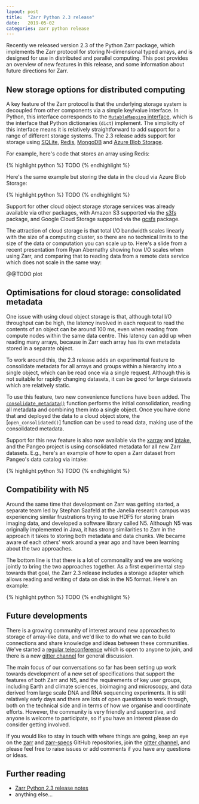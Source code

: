 ```yaml
---
layout: post
title:  "Zarr Python 2.3 release"
date:   2019-05-02
categories: zarr python release
---
```


Recently we released version 2.3 of the Python Zarr package, which
implements the Zarr protocol for storing N-dimensional typed arrays,
and is designed for use in distributed and parallel computing. This
post provides an overview of new features in this release, and some
information about future directions for Zarr.

## New storage options for distributed computing

A key feature of the Zarr protocol is that the underlying storage
system is decoupled from other components via a simple key/value
interface. In Python, this interface corresponds to the
[`MutableMapping` interface](@@TODO), which is the interface that
Python dictionaries (`dict`) implement. The simplicity of this
interface means it is relatively straightforward to add support for a
range of different storage systems. The 2.3 release adds support for
storage using [SQLite](@@TODO), [Redis](@@TODO), [MongoDB](@@TODO) and
[Azure Blob Storage](@@TODO).

For example, here's code that stores an array using Redis:

{% highlight python %}
TODO
{% endhighlight %}

Here's the same example but storing the data in the cloud via Azure
Blob Storage:

{% highlight python %}
TODO
{% endhighlight %}

Support for other cloud object storage storage services was already
available via other packages, with Amazon S3 supported via the
[s3fs]( http://s3fs.readthedocs.io/en/latest/ ) package, and Google Cloud Storage supported via the
[gcsfs]( https://gcsfs.readthedocs.io/en/latest/ ) package.

The attraction of cloud storage is that total I/O bandwidth scales
linearly with the size of a computing cluster, so there are no
technical limits to the size of the data or computation you can scale
up to. Here's a slide from a recent presentation from Ryan Abernathy
showing how I/O scales when using Zarr, and comparing that to reading
data from a remote data service which does not scale in the same way:

@@TODO plot

## Optimisations for cloud storage: consolidated metadata

One issue with using cloud object storage is that, although total I/O
throughput can be high, the latency involved in each request to read
the contents of an object can be around 100 ms, even when reading from
compute nodes within the same data centre. This latency can add up
when reading many arrays, because in Zarr each array has its own
metadata stored in a separate object.

To work around this, the 2.3 release adds an experimental feature to
consolidate metadata for all arrays and groups within a hierarchy into
a single object, which can be read once via a single request. Although
this is not suitable for rapidly changing datasets, it can be good for
large datasets which are relatively static.

To use this feature, two new convenience functions have been
added. The [`consolidate_metadata()`](@@TODO) function performs the
initial consolidation, reading all metadata and combining them into a
single object. Once you have done that and deployed the data to a
cloud object store, the [`open_consolidated()`] function can be used
to read data, making use of the consolidated metadata.

Support for this new feature is also now available via the
[xarray](@@TODO) and [intake](@@TODO), and the Pangeo project is using
consolidated metadata for all new Zarr datasets. E.g., here's an
example of how to open a Zarr dataset from Pangeo's data catalog via
intake:

{% highlight python %}
TODO
{% endhighlight %}

## Compatibility with N5

Around the same time that development on Zarr was getting started, a
separate team led by Stephan Saafeld at the Janelia research campus
was experiencing similar frustrations trying to use HDF5 for storing
brain imaging data, and developed a software library called
N5. Although N5 was originally implemented in Java, it has strong
similarities to Zarr in the approach it takes to storing both metadata
and data chunks. We became aware of each others' work around a year
ago and have been learning about the two approaches.

The bottom line is that there is a lot of commonality and we are
working jointly to bring the two approaches together. As a first
experimental step towards that goal, the Zarr 2.3 release includes a
storage adapter which allows reading and writing of data on disk in
the N5 format. Here's an example:

{% highlight python %}
TODO
{% endhighlight %}

## Future developments

There is a growing community of interest around new approaches to
storage of array-like data, and we'd like to do what we can to build
connections and share knowledge and ideas between these
communities. We've started a [regular teleconference](@@TODO) which is
open to anyone to join, and there is a new [gitter channel](@@TODO)
for general discussion.

The main focus of our conversations so far has been setting up work
towards development of a new set of specifications that support the
features of both Zarr and N5, and the requirements of key user groups,
including Earth and climate sciences, bioimaging and microscopy, and
data derived from large scale DNA and RNA sequencing experiments. It
is still relatively early days and there are lots of open questions to
work through, both on the technical side and in terms of how we
organise and coordinate efforts. However, the community is very
friendly and supportive, and anyone is welcome to participate, so if
you have an interest please do consider getting involved.

If you would like to stay in touch with where things are going, keep
an eye on the [zarr](@@TODO) and [zarr-specs](@@TODO) GitHub
repositories, join the [gitter channel](@@TODO), and please feel free
to raise issues or add comments if you have any questions or ideas.

## Further reading

* [Zarr Python 2.3 release notes](@@TODO)
* anything else...
